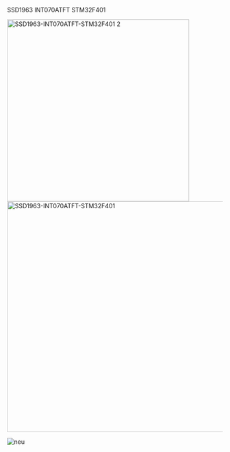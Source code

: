 SSD1963 INT070ATFT STM32F401

<img width="425" alt="SSD1963-INT070ATFT-STM32F401 2" src="https://github.com/user-attachments/assets/656cda62-9c6b-470e-af85-ac98b47e7cc3" />
<img width="539" alt="SSD1963-INT070ATFT-STM32F401" src="https://github.com/user-attachments/assets/0ed17cd9-26b7-4e40-8fa0-7d2358f626d1" />


![neu](https://github.com/user-attachments/assets/d1d6c8ea-c8f2-4df3-84e3-2d8c74a0e256)
